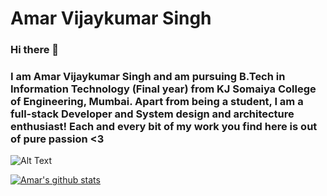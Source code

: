 # Amar Vijaykumar Singh
### Hi there 👋
### I am Amar Vijaykumar Singh and am pursuing B.Tech in Information Technology (Final year) from KJ Somaiya College of Engineering, Mumbai. Apart from being a student, I am a full-stack Developer and System design and architecture enthusiast! Each and every bit of my work you find here is out of pure passion <3

![Alt Text](https://media.giphy.com/media/USV0ym3bVWQJJmNu3N/giphy.gif)

[![Amar's github stats](https://github-readme-stats.vercel.app/api?username=amarvsingh)](https://github.com/anuraghazra/github-readme-stats)

